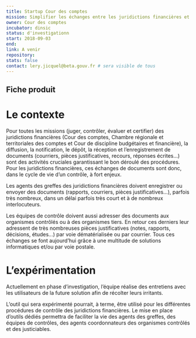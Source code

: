 ```yaml
---
title: Startup Cour des comptes
mission: Simplifier les échanges entre les juridictions financières et ses interlocuteurs. En investissant dans ce produit la Cour des comptes cherche à supprimer les irritants rencontrés par les agents des organismes contrôlés et des juridictions financières durant les procédures de contrôle.»
owner: Cour des comptes
incubator: dinsic
status: d'investigationn
start: 2018-09-03
end: 
link: A venir
repository:
stats: false
contact: lery.jicquel@beta.gouv.fr # sera visible de tous
---
```


## Fiche produit

# Le contexte
Pour toutes les missions (juger, contrôler, évaluer et certifier) des juridictions financières (Cour des comptes, Chambre régionale et territoriales des comptes et Cour de discipline budgétaires et financière), la diffusion, la notification, le dépôt, la réception et l’enregistrement de documents (courriers, pièces justificatives, recours, réponses écrites…) sont des activités cruciales garantissant le bon déroulé des procédures. Pour les juridictions financières, ces échanges de documents sont donc, dans le cycle de vie d’un contrôle, à fort enjeux.

Les agents des greffes des juridictions financières doivent enregistrer ou envoyer des documents (rapports, courriers, pièces justificatives…), parfois très nombreux, dans un délai parfois très court et à de nombreux interlocuteurs.

Les équipes de contrôle doivent aussi adresser des documents aux organismes contrôlés ou à des organismes tiers. En retour ces derniers leur adressent de très nombreuses pièces justificatives (notes, rapports, décisions, études...) par voie dématérialisée ou par courrier. 
Tous ces échanges se font aujourd’hui grâce à une multitude de solutions informatiques et/ou par voie postale.

# L’expérimentation
Actuellement en phase d’investigation, l’équipe réalise des entretiens avec les utilisateurs de la future solution afin de récolter leurs irritants.

L’outil qui sera expérimenté pourrait, à terme, être utilisé pour les différentes procédures de contrôle des juridictions financières. Le mise en place d’outils dédiés permettra de faciliter la vie des agents des greffes, des équipes de contrôles, des agents coordonnateurs des organismes contrôlés et des justiciables.

